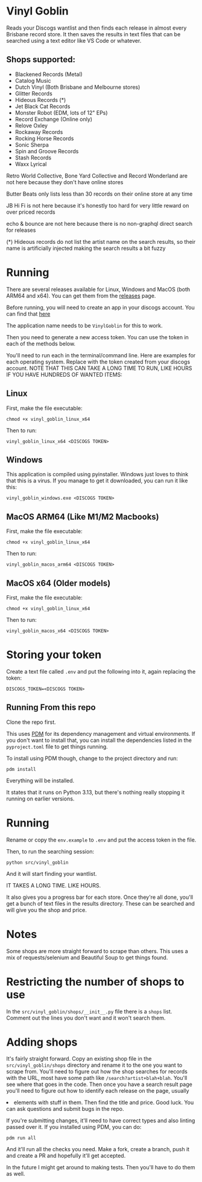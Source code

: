 # Vinyl Goblin
Reads your Discogs wantlist and then finds each release in almost every Brisbane record
store. It then saves the results in text files that can be searched using a text editor like
VS Code or whatever.

## Shops supported:

* Blackened Records (Metal)
* Catalog Music
* Dutch Vinyl (Both Brisbane and Melbourne stores)
* Glitter Records
* Hideous Records (*)
* Jet Black Cat Records
* Monster Robot (EDM, lots of 12" EPs)
* Record Exchange (Online only)
* Relove Oxley
* Rockaway Records
* Rocking Horse Records
* Sonic Sherpa
* Spin and Groove Records
* Stash Records
* Waxx Lyrical

Retro World Collective, Bone Yard Collective and Record Wonderland are not here because they don't have online stores

Butter Beats only lists less than 30 records on their online store at any time

JB Hi Fi is not here because it's honestly too hard for very little reward on over priced records

echo & bounce are not here because there is no non-graphql direct search for releases

(*) Hideous records do not list the artist name on the search results, so their name is artificially injected making the search results a bit fuzzy

# Running

There are several releases available for Linux, Windows and MacOS (both ARM64 and x64). You can get them from the [releases](https://github.com/Centurix/VinylGoblin/releases) page.

Before running, you will need to create an app in your discogs account. You can find that [here](https://www.discogs.com/settings/developers)

The application name needs to be `VinylGoblin` for this to work.

Then you need to generate a new access token. You can use the token in each of the methods below.

You'll need to run each in the terminal/command line. Here are examples for each operating system. Replace <DISCOGS TOKEN> with the token created from your discogs account. NOTE THAT THIS CAN TAKE A LONG TIME TO RUN, LIKE HOURS IF YOU HAVE HUNDREDS OF WANTED ITEMS:

## Linux

First, make the file executable:

`chmod +x vinyl_goblin_linux_x64`

Then to run:

`vinyl_goblin_linux_x64 <DISCOGS TOKEN>`

## Windows

This application is compiled using pyinstaller. Windows just loves to think that this is a virus. If you manage to get it downloaded, you can run it like this:

`vinyl_goblin_windows.exe <DISCOGS TOKEN>`

## MacOS ARM64 (Like M1/M2 Macbooks)

First, make the file executable:

`chmod +x vinyl_goblin_linux_x64`

Then to run:

`vinyl_goblin_macos_arm64 <DISCOGS TOKEN>`

## MacOS x64 (Older models)

First, make the file executable:

`chmod +x vinyl_goblin_linux_x64`

Then to run:

`vinyl_goblin_macos_x64 <DISCOGS TOKEN>`

# Storing your token

Create a text file called `.env` and put the following into it, again replacing the token:

`DISCOGS_TOKEN=<DISCOGS TOKEN>`

## Running From this repo

Clone the repo first.

This uses [PDM](https://pdm-project.org/en/latest/) for its dependency management and virtual environments. If you don't want to install that, you
can install the dependencies listed in the `pyproject.toml` file to get things running.

To install using PDM though, change to the project directory and run:

`pdm install`

Everything will be installed.

It states that it runs on Python 3.13, but there's nothing really stopping it running on earlier versions.

# Running

Rename or copy the `env.example` to `.env` and put the access token in the file.

Then, to run the searching session:

`python src/vinyl_goblin`

And it will start finding your wantlist.

IT TAKES A LONG TIME. LIKE HOURS.

It also gives you a progress bar for each store. Once they're all done, you'll get a bunch of text files in the results directory.
These can be searched and will give you the shop and price.

# Notes
Some shops are more straight forward to scrape than others. This uses a mix of requests/selenium and Beautiful Soup to get things found.

# Restricting the number of shops to use
In the `src/vinyl_goblin/shops/__init__.py` file there is a `shops` list. Comment out the lines you don't want and it won't search them.

# Adding shops
It's fairly straight forward. Copy an existing shop file in the `src/vinyl_goblin/shops` directory and rename it to the one you want to scrape from. You'll need to figure out how the shop searches for records with the URL, most have some path like `/search?artist+blah+blah`. You'll see where that goes in the code. Then once you have a search result page you'll need to figure out how to identify each release on the page, usually <li> elements with stuff in them. Then find the title and price. Good luck. You can ask questions and submit bugs in the repo.

If you're submitting changes, it'll need to have correct types and also linting passed over it. If you installed using PDM, you can do:

`pdm run all`

And it'll run all the checks you need. Make a fork, create a branch, push it and create a PR and hopefully it'll get accepted.

In the future I might get around to making tests. Then you'll have to do them as well.

